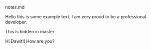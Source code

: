 notes.md

Hello this is some example text. I am very proud to be a professional developer.

This is hidden in master

Hi Dawit!! How are you?